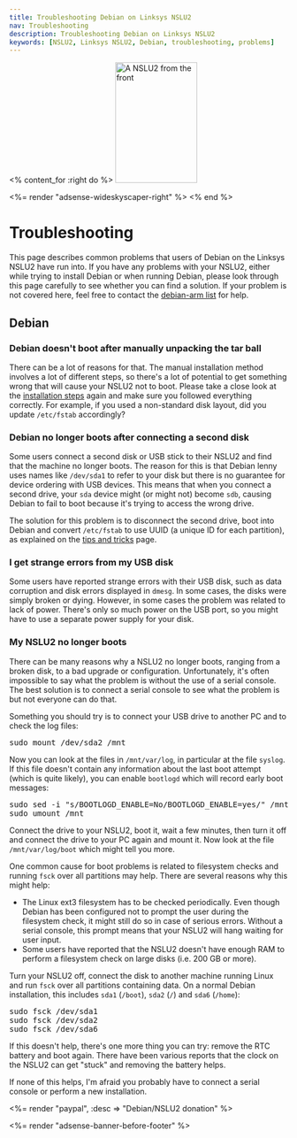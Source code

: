 ```yaml
---
title: Troubleshooting Debian on Linksys NSLU2
nav: Troubleshooting
description: Troubleshooting Debian on Linksys NSLU2
keywords: [NSLU2, Linksys NSLU2, Debian, troubleshooting, problems]
---
```


<% content_for :right do %>
<img src = "../images/r_nslu2_front.jpg" class="border" alt="A NSLU2 from the front" width="148" height="218" />

<%= render "adsense-wideskyscaper-right" %>
<% end %>

<h1>Troubleshooting</h1>

This page describes common problems that users of Debian on the Linksys
NSLU2 have run into.  If you have any problems with your NSLU2, either
while trying to install Debian or when running Debian, please look through
this page carefully to see whether you can find a solution.  If your
problem is not covered here, feel free to contact the <a href =
"http://lists.debian.org/debian-arm/">debian-arm list</a> for help.

<h2><a id = "debian">Debian</a></h2>

<h3><a id = "unpack">Debian doesn't boot after manually unpacking the tar ball</a></h3>

There can be a lot of reasons for that.  The manual installation method
involves a lot of different steps, so there's a lot of potential to get
something wrong that will cause your NSLU2 not to boot.  Please take a
close look at the <a href = "../unpack">installation steps</a> again and
make sure you followed everything correctly.  For example, if you used a
non-standard disk layout, did you update `/etc/fstab` accordingly?

<h3><a id = "two-disks">Debian no longer boots after connecting a second disk</a></h3>

Some users connect a second disk or USB stick to their NSLU2 and find that
the machine no longer boots.  The reason for this is that Debian lenny uses
names like `/dev/sda1` to refer to your disk but there is no guarantee for
device ordering with USB devices.  This means that when you connect a
second drive, your `sda` device might (or might not) become `sdb`, causing
Debian to fail to boot because it's trying to access the wrong drive.

The solution for this problem is to disconnect the second drive, boot into
Debian and convert `/etc/fstab` to use UUID (a unique ID for each
partition), as explained on the <a href = "../tips/#uuid">tips and
tricks</a> page.

<h3><a id = "disk-power">I get strange errors from my USB disk</a></h3>

Some users have reported strange errors with their USB disk, such as data
corruption and disk errors displayed in `dmesg`.  In some cases, the disks
were simply broken or dying.  However, in some cases the problem was
related to lack of power.  There's only so much power on the USB port, so
you might have to use a separate power supply for your disk.

<h3><a id = "no-boot">My NSLU2 no longer boots</a></h3>

There can be many reasons why a NSLU2 no longer boots, ranging from a
broken disk, to a bad upgrade or configuration.  Unfortunately, it's often
impossible to say what the problem is without the use of a serial console.
The best solution is to connect a serial console to see what the problem is
but not everyone can do that.

Something you should try is to connect your USB drive to another PC and to
check the log files:

<div class="code">
<pre>
sudo mount /dev/sda2 /mnt
</pre>
</div>

Now you can look at the files in `/mnt/var/log`, in particular at the file
`syslog`.  If this file doesn't contain any information about the last boot
attempt (which is quite likely), you can enable `bootlogd` which will
record early boot messages:

<div class="code">
<pre>
sudo sed -i "s/BOOTLOGD_ENABLE=No/BOOTLOGD_ENABLE=yes/" /mnt/etc/default/bootlogd
sudo umount /mnt
</pre>
</div>

Connect the drive to your NSLU2, boot it, wait a few minutes, then turn it
off and connect the drive to your PC again and mount it.  Now look at the
file `/mnt/var/log/boot` which might tell you more.

One common cause for boot problems is related to filesystem checks and
running `fsck` over all partitions may help.  There are several reasons why
this might help:

<ul>

<li>The Linux ext3 filesystem has to be checked periodically.  Even though
Debian has been configured not to prompt the user during the filesystem
check, it might still do so in case of serious errors.  Without a serial
console, this prompt means that your NSLU2 will hang waiting for user
input.</li>

<li>Some users have reported that the NSLU2 doesn't have enough RAM to
perform a filesystem check on large disks (i.e. 200 GB or more).</li>

</ul>

Turn your NSLU2 off, connect the disk to another machine running Linux and
run `fsck` over all partitions containing data.  On a normal Debian
installation, this includes `sda1` (`/boot`), `sda2` (`/`) and `sda6`
(`/home`):

<div class="code">
<pre>
sudo fsck /dev/sda1
sudo fsck /dev/sda2
sudo fsck /dev/sda6
</pre>
</div>

If this doesn't help, there's one more thing you can try: remove the RTC
battery and boot again.  There have been various reports that the clock on
the NSLU2 can get "stuck" and removing the battery helps.

If none of this helps, I'm afraid you probably have to connect a serial
console or perform a new installation.

<%= render "paypal", :desc => "Debian/NSLU2 donation" %>

<div class="bbf">
<%= render "adsense-banner-before-footer" %>
</div>


